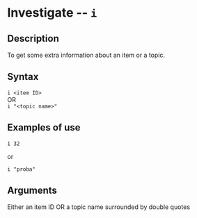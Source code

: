 # Investigate -- `i`
## Description
To get some extra information about an item or a topic.
## Syntax
`i <item ID>`  
OR  
`i "<topic name>"`
## Examples of use
```
i 32
```
or
```
i "proba"
```
## Arguments
Either an item ID
OR a topic name surrounded by double quotes